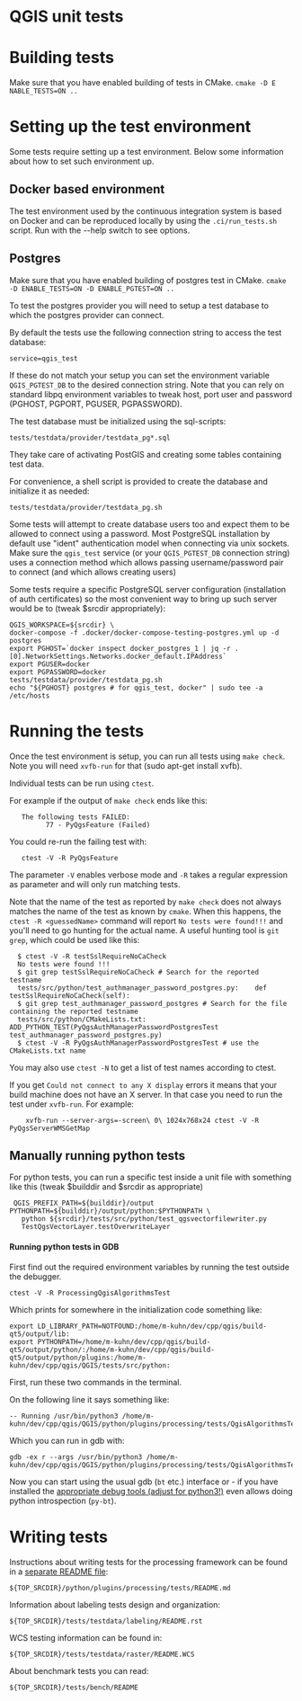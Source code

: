 QGIS unit tests
===============

# Building tests

Make sure that you have enabled building of tests in CMake.
`cmake -D E NABLE_TESTS=ON ..`

# Setting up the test environment

Some tests require setting up a test environment.
Below some information about how to set such environment up.

## Docker based environment

The test environment used by the continuous integration system
is based on Docker and can be reproduced locally by using the
`.ci/run_tests.sh` script. Run with the --help switch to see
options.

## Postgres

Make sure that you have enabled building of postgres test in CMake.
`cmake -D ENABLE_TESTS=ON -D ENABLE_PGTEST=ON ..`

To test the postgres provider you will need to setup a test database
to which the postgres provider can connect.

By default the tests use the following connection string to access
the test database:

    service=qgis_test

If these do not match your setup you can set the environment variable
`QGIS_PGTEST_DB` to the desired connection string. Note that you can
rely on standard libpq environment variables to tweak host, port user
and password (PGHOST, PGPORT, PGUSER, PGPASSWORD).

The test database must be initialized using the sql-scripts:

    tests/testdata/provider/testdata_pg*.sql

They take care of activating PostGIS and creating some tables containing
test data.

For convenience, a shell script is provided to create the database
and initialize it as needed:

    tests/testdata/provider/testdata_pg.sh

Some tests will attempt to create database users too and expect them to
be allowed to connect using a password.
Most PostgreSQL installation by default use "ident" authentication
model when connecting via unix sockets. Make sure the `qgis_test`
service (or your `QGIS_PGTEST_DB` connection string) uses a connection
method which allows passing username/password pair to connect (and
which allows creating users)

Some tests require a specific PostgreSQL server configuration
(installation of auth certificates) so the most convenient way
to bring up such server would be to (tweak $srcdir appropriately):

    QGIS_WORKSPACE=${srcdir} \
    docker-compose -f .docker/docker-compose-testing-postgres.yml up -d postgres
    export PGHOST=`docker inspect docker_postgres_1 | jq -r .[0].NetworkSettings.Networks.docker_default.IPAddress`
    export PGUSER=docker
    export PGPASSWORD=docker
    tests/testdata/provider/testdata_pg.sh
    echo "${PGHOST} postgres # for qgis_test, docker" | sudo tee -a /etc/hosts


# Running the tests

Once the test environment is setup, you can run all tests using `make check`.
Note you will need `xvfb-run` for that (sudo apt-get install xvfb).

Individual tests can be run using `ctest`.

For example if the output of `make check` ends like this:

```
   The following tests FAILED:
         77 - PyQgsFeature (Failed)
```

You could re-run the failing test with:

```
   ctest -V -R PyQgsFeature
```

The parameter `-V` enables verbose mode and `-R` takes a regular expression as
parameter and will only run matching tests.

Note that the name of the test as reported by `make check` does not
always matches the name of the test as known by `cmake`.
When this happens, the `ctest -R <guessedName>` command will report
`No tests were found!!!` and you'll need to go hunting for the actual name.
A useful hunting tool is `git grep`, which could be used like this:

```
  $ ctest -V -R testSslRequireNoCaCheck
  No tests were found !!!
  $ git grep testSslRequireNoCaCheck # Search for the reported testname
  tests/src/python/test_authmanager_password_postgres.py:    def testSslRequireNoCaCheck(self):
  $ git grep test_authmanager_password_postgres # Search for the file containing the reported testname
  tests/src/python/CMakeLists.txt: ADD_PYTHON_TEST(PyQgsAuthManagerPasswordPostgresTest test_authmanager_password_postgres.py)
  $ ctest -V -R PyQgsAuthManagerPasswordPostgresTest # use the CMakeLists.txt name
```

You may also use `ctest -N` to get a list of test names according to
ctest.

If you get `Could not connect to any X display` errors it means that your build
machine does not have an X server.  In that case you need to run the test under
`xvfb-run`.  For example:

```
    xvfb-run --server-args=-screen\ 0\ 1024x768x24 ctest -V -R PyQgsServerWMSGetMap
```

## Manually running python tests

For python tests, you can run a specific test inside a unit file
with something like this (tweak $builddir and $srcdir as appropriate)

```
 QGIS_PREFIX_PATH=${builddir}/output PYTHONPATH=${builddir}/output/python:$PYTHONPATH \
   python ${srcdir}/tests/src/python/test_qgsvectorfilewriter.py
   TestQgsVectorLayer.testOverwriteLayer
```

#### Running python tests in GDB

First find out the required environment variables by running the test outside
the debugger.

    ctest -V -R ProcessingQgisAlgorithmsTest

Which prints for somewhere in the initialization code something like:

    export LD_LIBRARY_PATH=NOTFOUND:/home/m-kuhn/dev/cpp/qgis/build-qt5/output/lib:
    export PYTHONPATH=/home/m-kuhn/dev/cpp/qgis/build-qt5/output/python/:/home/m-kuhn/dev/cpp/qgis/build-qt5/output/python/plugins:/home/m-kuhn/dev/cpp/qgis/QGIS/tests/src/python:

First, run these two commands in the terminal.

On the following line it says something like:

    -- Running /usr/bin/python3 /home/m-kuhn/dev/cpp/qgis/QGIS/python/plugins/processing/tests/QgisAlgorithmsTest.py

Which you can run in gdb with:

    gdb -ex r --args /usr/bin/python3 /home/m-kuhn/dev/cpp/qgis/QGIS/python/plugins/processing/tests/QgisAlgorithmsTest.py

Now you can start using the usual gdb (`bt` etc.) interface or - if you have
installed the [appropriate debug tools (adjust for python3!)](https://wiki.python.org/moin/DebuggingWithGdb)
even allows doing python introspection (`py-bt`).

# Writing tests

Instructions about writing tests for the processing framework
can be found in a [separate README file](../python/plugins/processing/tests/README.md):

    ${TOP_SRCDIR}/python/plugins/processing/tests/README.md

Information about labeling tests design and organization:

    ${TOP_SRCDIR}/tests/testdata/labeling/README.rst

WCS testing information can be found in:

    ${TOP_SRCDIR}/tests/testdata/raster/README.WCS

About benchmark tests you can read:

    ${TOP_SRCDIR}/tests/bench/README


